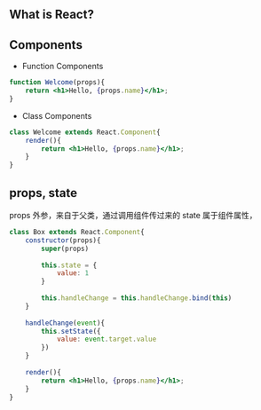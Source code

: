 ## What is React?

## Components

* Function Components

```jsx
function Welcome(props){
	return <h1>Hello, {props.name}</h1>;
}

```

* Class Components

```jsx
class Welcome extends React.Component{
	render(){
		return <h1>Hello, {props.name}</h1>;
	}
}
```

## props, state

props 外参，来自于父类，通过调用组件传过来的
state 属于组件属性，

```jsx
class Box extends React.Component{
	constructor(props){
		super(props)
		
		this.state = {
			value: 1
		}
		
		this.handleChange = this.handleChange.bind(this)
	}
	
	handleChange(event){
		this.setState({
			value: event.target.value
		})
	}
	
	render(){
		return <h1>Hello, {props.name}</h1>;
	}
}
```
